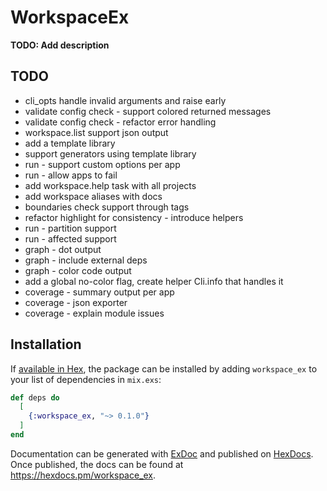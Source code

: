 # WorkspaceEx

**TODO: Add description**

## TODO

- cli_opts handle invalid arguments and raise early
- validate config check - support colored returned messages
- validate config check - refactor error handling
- workspace.list support json output
- add a template library
- support generators using template library
- run - support custom options per app
- run - allow apps to fail
- add workspace.help task with all projects
- add workspace aliases with docs
- boundaries check support through tags
- refactor highlight for consistency - introduce helpers
- run - partition support
- run - affected support
- graph - dot output
- graph - include external deps
- graph - color code output
- add a global no-color flag, create helper Cli.info that handles it
- coverage - summary output per app
- coverage - json exporter
- coverage - explain module issues

## Installation

If [available in Hex](https://hex.pm/docs/publish), the package can be installed
by adding `workspace_ex` to your list of dependencies in `mix.exs`:

```elixir
def deps do
  [
    {:workspace_ex, "~> 0.1.0"}
  ]
end
```

Documentation can be generated with [ExDoc](https://github.com/elixir-lang/ex_doc)
and published on [HexDocs](https://hexdocs.pm). Once published, the docs can
be found at <https://hexdocs.pm/workspace_ex>.

